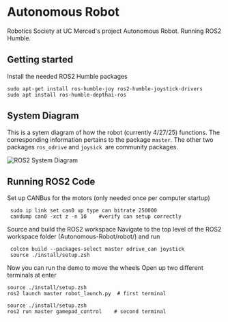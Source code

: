 # Autonomous Robot

Robotics Society at UC Merced's project Autonomous Robot. Running ROS2 Humble.

## Getting started

Install the needed ROS2 Humble packages

```
sudo apt-get install ros-humble-joy ros2-humble-joystick-drivers
sudo apt install ros-humble-depthai-ros
```

## System Diagram

This is a sytem diagram of how the robot (currently 4/27/25) functions. The corresponding information pertains to the package `master`. The other two packages `ros_odrive` and `joysick `are community packages.

 ![ROS2 System Diagram](../ros2diagram.png)

## Running ROS2 Code

Set up CANBus for the motors (only needed once per computer startup)

```
 sudo ip link set can0 up type can bitrate 250000
 candump can0 -xct z -n 10    #verify can setup correctly
```

Source and build the ROS2 workspace
Navigate to the top level of the ROS2 workspace folder (Autonomous-Robot/robot/) and run

```
 colcon build --packages-select master odrive_can joystick
 source ./install/setup.zsh
```

Now you can run the demo to move the wheels
Open up two different terminals at enter

```
source ./install/setup.zsh
ros2 launch master robot_launch.py  # first terminal
```

```
source ./install/setup.zsh
ros2 run master gamepad_control    # second terminal
```
